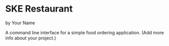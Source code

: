 # SKE Restaurant
 by Your Name

 A command line interface for a simple food ordering application.
 (Add more info about your project.)